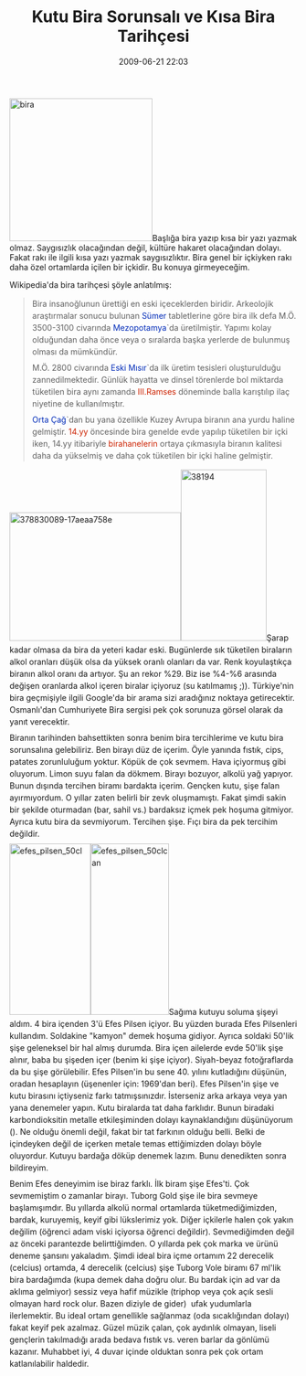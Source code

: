 ﻿---
layout: post
title: Kutu Bira Sorunsal&#305; ve K&#305;sa Bira Tarih&ccedil;esi
date: 2009-06-21 22:03
comments: true
categories: []
---
<img class="alignleft size-full wp-image-940" title="bira" src="http://onurbaykal.com.tr/wp-content/uploads/2009/06/bira.jpg" alt="bira" width="250" height="250" />Başlığa bira yazıp kısa bir yazı yazmak olmaz. Saygısızlık olacağından değil, kültüre hakaret olacağından dolayı. Fakat rakı ile ilgili kısa yazı yazmak saygısızlıktır. Bira genel bir içkiyken rakı daha özel ortamlarda içilen bir içkidir. Bu konuya girmeyeceğim.

Wikipedia'da bira tarihçesi şöyle anlatılmış:
<blockquote>
<p style="margin-top: 0.4em; margin-right: 0px; margin-bottom: 0.5em; margin-left: 0px; line-height: 1.5em;">Bira insanoğlunun ürettiği en eski içeceklerden biridir. Arkeolojik araştırmalar sonucu bulunan <a style="text-decoration: none; color: #002bb8; background-image: none; background-repeat: initial; background-attachment: initial; -webkit-background-clip: initial; -webkit-background-origin: initial; background-color: initial; background-position: initial initial;" title="Sümerler" href="http://tr.wikipedia.org/wiki/S%C3%BCmerler">Sümer</a> tabletlerine göre bira ilk defa M.Ö. 3500-3100 civarında <a style="text-decoration: none; color: #002bb8; background-image: none; background-repeat: initial; background-attachment: initial; -webkit-background-clip: initial; -webkit-background-origin: initial; background-color: initial; background-position: initial initial;" title="Mezopotamya" href="http://tr.wikipedia.org/wiki/Mezopotamya">Mezopotamya</a>`da üretilmiştir. Yapımı kolay olduğundan daha önce veya o sıralarda başka yerlerde de bulunmuş olması da mümkündür.</p>
<p style="margin-top: 0.4em; margin-right: 0px; margin-bottom: 0.5em; margin-left: 0px; line-height: 1.5em;">M.Ö. 2800 civarında <a style="text-decoration: none; color: #002bb8; background-image: none; background-repeat: initial; background-attachment: initial; -webkit-background-clip: initial; -webkit-background-origin: initial; background-color: initial; background-position: initial initial;" title="Eski Mısır" href="http://tr.wikipedia.org/wiki/Eski_M%C4%B1s%C4%B1r">Eski Mısır</a>`da ilk üretim tesisleri oluşturulduğu zannedilmektedir. Günlük hayatta ve dinsel törenlerde bol miktarda tüketilen bira aynı zamanda <a style="text-decoration: none; color: #cc2200; background-image: none; background-repeat: initial; background-attachment: initial; -webkit-background-clip: initial; -webkit-background-origin: initial; background-color: initial; background-position: initial initial;" title="III.Ramses (sayfa mevcut değil)" href="http://tr.wikipedia.org/w/index.php?title=III.Ramses&amp;action=edit&amp;redlink=1">III.Ramses</a> döneminde balla karıştılıp ilaç niyetine de kullanılmıştır.</p>
<p style="margin-top: 0.4em; margin-right: 0px; margin-bottom: 0.5em; margin-left: 0px; line-height: 1.5em;"><a style="text-decoration: none; color: #002bb8; background-image: none; background-repeat: initial; background-attachment: initial; -webkit-background-clip: initial; -webkit-background-origin: initial; background-color: initial; background-position: initial initial;" title="Orta Çağ" href="http://tr.wikipedia.org/wiki/Orta_%C3%87a%C4%9F">Orta Çağ</a>`dan bu yana özellikle Kuzey Avrupa biranın ana yurdu haline gelmiştir. <a style="text-decoration: none; color: #cc2200; background-image: none; background-repeat: initial; background-attachment: initial; -webkit-background-clip: initial; -webkit-background-origin: initial; background-color: initial; background-position: initial initial;" title="14.yy (sayfa mevcut değil)" href="http://tr.wikipedia.org/w/index.php?title=14.yy&amp;action=edit&amp;redlink=1">14.yy</a> öncesinde bira genelde evde yapılıp tüketilen bir içki iken, 14.yy itibariyle <a style="text-decoration: none; color: #cc2200; background-image: none; background-repeat: initial; background-attachment: initial; -webkit-background-clip: initial; -webkit-background-origin: initial; background-color: initial; background-position: initial initial;" title="Birahane (sayfa mevcut değil)" href="http://tr.wikipedia.org/w/index.php?title=Birahane&amp;action=edit&amp;redlink=1">birahanelerin</a> ortaya çıkmasıyla biranın kalitesi daha da yükselmiş ve daha çok tüketilen bir içki haline gelmiştir.</p>
</blockquote>
<p style="margin-top: 0.4em; margin-right: 0px; margin-bottom: 0.5em; margin-left: 0px; line-height: 1.5em;"><img class="alignright size-full wp-image-941" title="378830089-17aeaa758e" src="http://onurbaykal.com.tr/wp-content/uploads/2009/06/378830089-17aeaa758e.jpg" alt="378830089-17aeaa758e" width="300" height="225" /><img class="alignleft size-full wp-image-944" title="38194" src="http://onurbaykal.com.tr/wp-content/uploads/2009/06/38194.jpg" alt="38194" width="150" height="300" />Şarap kadar olmasa da bira da yeteri kadar eski. Bugünlerde sık tüketilen biraların alkol oranları düşük olsa da yüksek oranlı olanları da var. Renk koyulaştıkça biranın alkol oranı da artıyor. Şu an rekor %29. Biz ise %4-%6 arasında değişen oranlarda alkol içeren biralar içiyoruz (su katılmamış ;)). Türkiye'nin bira geçmişiyle ilgili Google'da bir arama sizi aradığınız noktaya getirecektir. Osmanlı'dan Cumhuriyete Bira sergisi pek çok sorunuza görsel olarak da yanıt verecektir.</p>
<p style="margin-top: 0.4em; margin-right: 0px; margin-bottom: 0.5em; margin-left: 0px; line-height: 1.5em;">Biranın tarihinden bahsettikten sonra benim bira tercihlerime ve kutu bira sorunsalına gelebiliriz. Ben birayı düz de içerim. Öyle yanında fıstık, cips, patates zorunluluğum yoktur. Köpük de çok sevmem. Hava içiyormuş gibi oluyorum. Limon suyu falan da dökmem. Birayı bozuyor, alkolü yağ yapıyor. Bunun dışında tercihen biramı bardakta içerim. Gençken kutu, şişe falan ayırmıyordum. O yıllar zaten belirli bir zevk oluşmamıştı. Fakat şimdi sakin bir şekilde oturmadan (bar, sahil vs.) bardaksız içmek pek hoşuma gitmiyor. Ayrıca kutu bira da sevmiyorum. Tercihen şişe. Fıçı bira da pek tercihim değildir.</p>
<p style="margin-top: 0.4em; margin-right: 0px; margin-bottom: 0.5em; margin-left: 0px; line-height: 1.5em;"><img class="alignleft size-medium wp-image-942" title="efes_pilsen_50cl" src="http://onurbaykal.com.tr/wp-content/uploads/2009/06/efes_pilsen_50cl-142x300.jpg" alt="efes_pilsen_50cl" width="142" height="300" /><img class="alignright size-medium wp-image-943" title="efes_pilsen_50clcan" src="http://onurbaykal.com.tr/wp-content/uploads/2009/06/efes_pilsen_50clcan-137x300.jpg" alt="efes_pilsen_50clcan" width="137" height="300" />Sağıma kutuyu soluma şişeyi aldım. 4 bira içenden 3'ü Efes Pilsen içiyor. Bu yüzden burada Efes Pilsenleri kullandım. Soldakine "kamyon" demek hoşuma gidiyor. Ayrıca soldaki 50'lik şişe geleneksel bir hal almış durumda. Bira içen ailelerde evde 50'lik şişe alınır, baba bu şişeden içer (benim ki şişe içiyor). Siyah-beyaz fotoğraflarda da bu şişe görülebilir. Efes Pilsen'in bu sene 40. yılını kutladığını düşünün, oradan hesaplayın (üşenenler için: 1969'dan beri). Efes Pilsen'in şişe ve kutu birasını içtiyseniz farkı tatmışsınızdır. İsterseniz arka arkaya veya yan yana denemeler yapın. Kutu biralarda tat daha farklıdır. Bunun biradaki karbondioksitin metalle etkileşiminden dolayı kaynaklandığını düşünüyorum (). Ne olduğu önemli değil, fakat bir tat farkının olduğu belli. Belki de içindeyken değil de içerken metale temas ettiğimizden dolayı böyle oluyordur. Kutuyu bardağa döküp denemek lazım. Bunu denedikten sonra bildireyim.</p>
<p style="margin-top: 0.4em; margin-right: 0px; margin-bottom: 0.5em; margin-left: 0px; line-height: 1.5em;">Benim Efes deneyimim ise biraz farklı. İlk biram şişe Efes'ti. Çok sevmemiştim o zamanlar birayı. Tuborg Gold şişe ile bira sevmeye başlamışımdır. Bu yıllarda alkolü normal ortamlarda tüketmediğimizden, bardak, kuruyemiş, keyif gibi lükslerimiz yok. Diğer içkilerle halen çok yakın değilim (öğrenci adam viski içiyorsa öğrenci değildir). Sevmediğimden değil az önceki parantezde belirttiğimden. O yıllarda pek çok marka ve ürünü deneme şansını yakaladım. Şimdi ideal bira içme ortamım 22 derecelik (celcius) ortamda, 4 derecelik (celcius) şişe Tuborg Vole biramı 67 ml'lik bira bardağımda (kupa demek daha doğru olur. Bu bardak için ad var da aklıma gelmiyor) sessiz veya hafif müzikle (triphop veya çok açık sesli olmayan hard rock olur. Bazen diziyle de gider)  ufak yudumlarla ilerlemektir. Bu ideal ortam genellikle sağlanmaz (oda sıcaklığından dolayı) fakat keyif pek azalmaz. Güzel müzik çalan, çok aydınlık olmayan, liseli gençlerin takılmadığı arada bedava fıstık vs. veren barlar da gönlümü kazanır. Muhabbet iyi, 4 duvar içinde olduktan sonra pek çok ortam katlanılabilir haldedir.</p>
